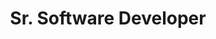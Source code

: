 ---
name: Benjamin Rosenbach
title: Sr. Software Developer
twitter: FreshRegular
linkedin: ben-rosenbach-533b80a
1bgpic: /images/bg/photo7.jpg
pic: /images/team/Ben_0.jpg
text: >
  Ben is a senior software engineer with a particular passion for web development. He believes it presents the greatest opportunity for new and unique ways of interaction with users. He feels that he is at his dream job because he's constantly challenged to be as creative as possible and also given an opportunity to explore new technologies. He has a bachelors degree in Computer Software Engineering from Drexel University and has worked with multiple organizations in the software development and engineering space.
group: Engineering
---